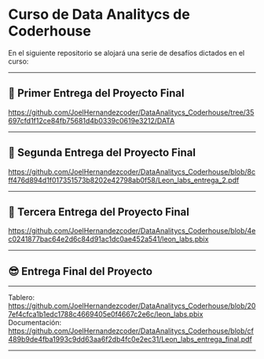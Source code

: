 # Curso de Data Analitycs de Coderhouse

En el siguiente repositorio se alojará una serie de desafíos dictados en el curso:

-----------------------------------------------------------------------------------------------------------------------------------------------------------
## 🥇 Primer Entrega del Proyecto Final

https://github.com/JoelHernandezcoder/DataAnalitycs_Coderhouse/tree/35697cfd1f12ce84fb75681d4b0339c0619e3212/DATA

-----------------------------------------------------------------------------------------------------------------------------------------------------------
## 🥈 Segunda Entrega del Proyecto Final 

https://github.com/JoelHernandezcoder/DataAnalitycs_Coderhouse/blob/8cff476d894d1f017351573b8202e42798ab0f58/Leon_labs_entrega_2.pdf

-----------------------------------------------------------------------------------------------------------------------------------------------------------
##  🥉 Tercera Entrega del Proyecto Final 

https://github.com/JoelHernandezcoder/DataAnalitycs_Coderhouse/blob/4ec0241877bac64e2d6c84d91ac1dc0ae452a541/leon_labs.pbix

-----------------------------------------------------------------------------------------------------------------------------------------------------------
## 😎 Entrega Final del Proyecto

----
Tablero:
https://github.com/JoelHernandezcoder/DataAnalitycs_Coderhouse/blob/207ef4cfca1b1edc1788c4669405e0f4667c2e6c/leon_labs.pbix
Documentación:
https://github.com/JoelHernandezcoder/DataAnalitycs_Coderhouse/blob/cf489b9de4fba1993c9dd63aa6f2db4fc0e2ec31/Leon_labs_entrega_final.pdf

-----------------------------------------------------------------------------------------------------------------------------------------------------------
